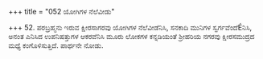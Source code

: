 +++
title = "052 ಯೋಗಿಗಳ ನೆಲೆವೀಡು"

+++
52. ಪರಬ್ರಹ್ಮನು ಇರುವ ಕ್ಷೀರಸಾಗರವು  ಯೋಗಿಗಳ ನೆಲೆವೀಡೆನಿಸಿ, ಸನಕಾದಿ ಮುನಿಗಳ  ಸ್ವರ್ಗವೆಂದೆÉನಿಸಿ, ಅನಂತ ಎನಿಸಿದ ಉಪನಿಷತ್ತುಗಳ ಆಕರವೆನಿಸಿ  ಮೂರು ಲೋಕಗಳ ಕನ್ನಡಿಯಂತೆ ಶ್ರೀಹರಿಯ ನಗರವು ಕ್ಷೀರಸಮುದ್ರದ ಮಧ್ಯೆ ಕಂಗೊಳಿಸುತ್ತಿದೆ. ಪಾರ್ಥನೇ ನೋಡು.